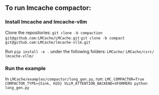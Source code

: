 ## To run lmcache compactor:
### Install lmcache and lmcache-vllm
Clone the repositories:
```git clone -b compaction git@github.com:LMCache/LMCache.git```
```git clone -b compact git@github.com:LMCache/lmcache-vllm.git```

Run ```pip install -e .``` under the following folders:
```LMCache/```
```LMCache/csrc/```
```lmcache-vllm/```

### Run the example
In ```LMCache/examples/compactor/long_gen.py```, run: 
```LMC_COMPACTOR=True COMPACTOR_TYPE={Sink, H2O} VLLM_ATTENTION_BACKEND=XFORMERS python long_gen.py```